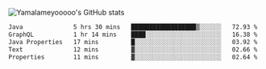 ![Yamalameyooooo's GitHub stats](https://github-readme-stats.vercel.app/api?username=yamalameyooooo&theme=transparent&show_icons=true\&show=reviews,discussions_started,discussions_answered,prs_merged,prs_merged_percentage)

<!--START_SECTION:waka-->

```txt
Java              5 hrs 30 mins   ██████████████████▒░░░░░░   72.93 %
GraphQL           1 hr 14 mins    ████░░░░░░░░░░░░░░░░░░░░░   16.38 %
Java Properties   17 mins         █░░░░░░░░░░░░░░░░░░░░░░░░   03.92 %
Text              12 mins         ▓░░░░░░░░░░░░░░░░░░░░░░░░   02.66 %
Properties        11 mins         ▓░░░░░░░░░░░░░░░░░░░░░░░░   02.64 %
```

<!--END_SECTION:waka-->

